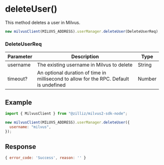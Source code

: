 # deleteUser()

This method deletes a user in Milvus.

```javascript
new milvusClient(MILUVS_ADDRESS).userManager.deleteUser(DeleteUserReq);
```

### DeleteUserReq

| Parameter | Description                                                                            | Type   |
| --------- | -------------------------------------------------------------------------------------- | ------ |
| username  | The existing username in Milvus to delete                                              | String |
| timeout?  | An optional duration of time in millisecond to allow for the RPC. Default is undefined | Number |

## Example

```javascript
import { MilvusClient } from "@zilliz/milvus2-sdk-node";

new milvusClient(MILUVS_ADDRESS).userManager.deleteUser({
  username: "milvus",
});
```

## Response

```javascript
{ error_code: 'Success', reason: '' }
```
